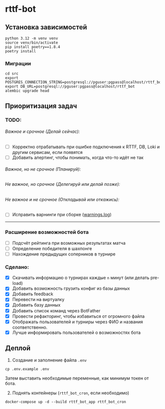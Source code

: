 # rttf-bot

## Установка зависимостей

```shell
python 3.12 -m venv venv
source venv/bin/activate
pip install poetry==1.8.4
poetry install
```

### Миграции

```shell
cd src
export POSTGRES_CONNECTION_STRING=postgresql://pguser:pgpass@localhost/rttf_bot
export DB_URL=postgresql://pguser:pgpass@localhost/rttf_bot
alembic upgrade head
```

## Приоритизация задач
### TODO:
###### Важное и срочное (Делай сейчас):
- [ ] Корректно отрабатывать при ошибке подключения к RTTF, DB, Loki и другим сервисам, если появятся
- [ ] Добавить алертинг, чтобы понимать, когда что-то идёт не так
###### Важное, но не срочное (Планируй):
###### Не важное, но срочное (Делегируй или делай позже):
###### Не важное и не срочное (Откладывай или откажись):
- [ ] Исправить варнинги при сборке ([warnings.log](docs%2Fwarnings.log))

---
### Расширение возможностей бота
- [ ] Подсчёт рейтинга при возможных результатах матча
- [ ] Определение победителя в шахпонге
- [ ] Нахождение предыдущих соперников в турнире
### Сделано:
- [x] Скачивать информацию о турнирах каждые `n` минут (или делать pre-load)
- [x] Добавить возможность грузить конфиг из базы данных
- [x] Добавить feedback
- [x] Перевести на виртуалку
- [x] Добавить базу данных
- [x] Добавить список команд через BotFather
- [x] Провести рефакторинг, чтобы избавиться от огромного файла
- [x] Отображать пользователей и турниры через ФИО и названия соответственно.
- [x] Лучше информировать пользователей о возможностях бота

## Деплой

1. Создание и заполнение файла `.env`

```shell
cp .env.example .env
```

Затем выставить необходимые переменные, как минимум токен от бота.

2. Поднять контейнеры (`rttf_bot_cron`, если необходимо)

```shell
docker-compose up -d --build rttf_bot_app rttf_bot_cron
```
